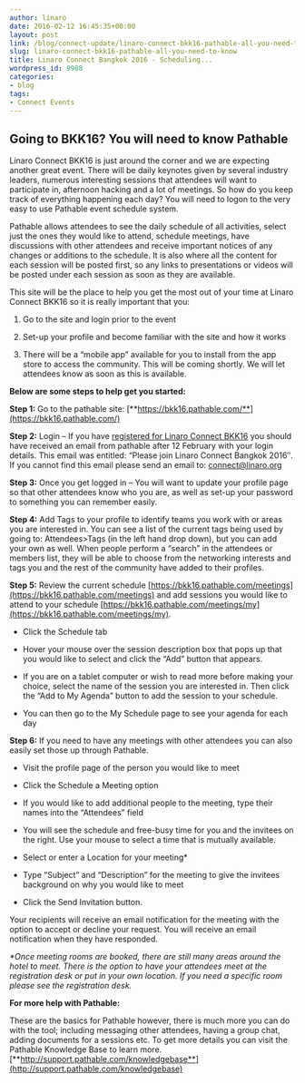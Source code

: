 ```yaml
---
author: linaro
date: 2016-02-12 16:45:35+00:00
layout: post
link: /blog/connect-update/linaro-connect-bkk16-pathable-all-you-need-to-know/
slug: linaro-connect-bkk16-pathable-all-you-need-to-know
title: Linaro Connect Bangkok 2016 - Scheduling...
wordpress_id: 9988
categories:
- blog
tags:
- Connect Events
---
```


## Going to BKK16? You will need to know Pathable


Linaro Connect BKK16 is just around the corner and we are expecting another great event. There will be daily keynotes given by several industry leaders, numerous interesting sessions that attendees will want to participate in, afternoon hacking and a lot of meetings. So how do you keep track of everything happening each day? You will need to logon to the very easy to use Pathable event schedule system. 

Pathable allows attendees to see the daily schedule of all activities, select just the ones they would like to attend, schedule meetings, have discussions with other attendees and receive important notices of any changes or additions to the schedule. It is also where all the content for each session will be posted first, so any links to presentations or videos will be posted under each session as soon as they are available. 

This site will be the place to help you get the most out of your time at Linaro Connect BKK16 so it is really important that you:


  1. Go to the site and login prior to the event


  2. Set-up your profile and become familiar with the site and how it works


  3. There will be a “mobile app” available for you to install from the app store to access the community. This will be coming shortly. We will let attendees know as soon as this is available.


**Below are some steps to help get you started:**

**Step 1:** Go to the pathable site: [**https://bkk16.pathable.com/**](https://bkk16.pathable.com/)

**Step 2:** Login – If you have [registered for Linaro Connect BKK16](https://connect.linaro.org/attend/) you should have received an email from pathable after 12 February with your login details. This email was entitled: “Please join Linaro Connect Bangkok 2016″. If you cannot find this email please send an email to: connect@linaro.org

**Step 3:** Once you get logged in – You will want to update your profile page so that other attendees know who you are, as well as set-up your password to something you can remember easily. 

**Step 4:** Add Tags to your profile to identify teams you work with or areas you are interested in. You can see a list of the current tags being used by going to: Attendees>Tags (in the left hand drop down), but you can add your own as well. When people perform a “search” in the attendees or members list, they will be able to choose from the networking interests and tags you and the rest of the community have added to their profiles.

**Step 5:** Review the current schedule [https://bkk16.pathable.com/meetings](https://bkk16.pathable.com/meetings) and add sessions you would like to attend to your schedule [https://bkk16.pathable.com/meetings/my](https://bkk16.pathable.com/meetings/my). 


  * Click the Schedule tab


  * Hover your mouse over the session description box that pops up that you would like to select and click the “Add” button that appears.


  * If you are on a tablet computer or wish to read more before making your choice, select the name of the session you are interested in. Then click the “Add to My Agenda” button to add the session to your schedule.


  * You can then go to the My Schedule page to see your agenda for each day


**Step 6:** If you need to have any meetings with other attendees you can also easily set those up through Pathable. 


  * Visit the profile page of the person you would like to meet


  * Click the Schedule a Meeting option


  * If you would like to add additional people to the meeting, type their names into the “Attendees” field


  * You will see the schedule and free-busy time for you and the invitees on the right. Use your mouse to select a time that is mutually available.


  * Select or enter a Location for your meeting*


  * Type “Subject” and “Description” for the meeting to give the invitees background on why you would like to meet


  * Click the Send Invitation button.


​Your recipients will receive an email notification for the meeting with the option to accept or decline your request. You will receive an email notification when they have responded.

_*Once meeting rooms are booked, there are still many areas around the hotel to meet. There is the option to have your attendees meet at the registration desk or put in your own location. If you need a specific room please see the registration desk._

**For more help with Pathable:**

These are the basics for Pathable however, there is much more you can do with the tool; including messaging other attendees, having a group chat, adding documents for a sessions etc. To get more details you can visit the Pathable Knowledge Base to learn more. [**http://support.pathable.com/knowledgebase**](http://support.pathable.com/knowledgebase)
